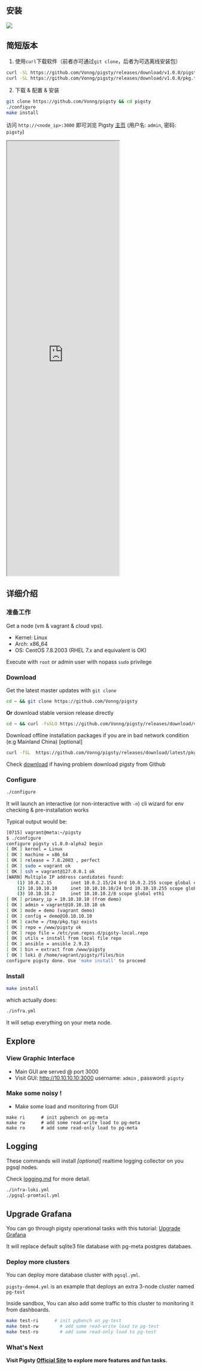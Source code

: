 ## 安装

![](_media/how-zh.svg)

## 简短版本

1. 使用`curl`下载软件（前者亦可通过`git clone`，后者为可选离线安装包）

```bash
curl -SL https://github.com/Vonng/pigsty/releases/download/v1.0.0/pigsty.tgz -o ~/pigsty.tgz  
curl -SL https://github.com/Vonng/pigsty/releases/download/v1.0.0/pkg.tgz    -o /tmp/pkg.tgz
```

2. 下载 & 配置 & 安装

```bash
git clone https://github.com/Vonng/pigsty && cd pigsty
./configure
make install
```

访问 `http://<node_ip>:3000` 即可浏览 Pigsty [主页](http://g.pigsty.cc/d/home) (用户名: `admin`, 密码: `pigsty`)

<iframe style="height:1160px" src="http://g.pigsty.cc/d/home"></iframe>



## 详细介绍

### 准备工作

Get a node (vm & vagrant & cloud vps).
* Kernel: Linux
* Arch: x86_64
* OS: CentOS 7.8.2003 (RHEL 7.x and equivalent is OK) 

Execute with `root` or admin user with nopass `sudo` privilege


### Download

Get the latest master updates with `git clone`

```bash
cd ~ && git clone https://github.com/Vonng/pigsty
```

**Or** download stable version release directly

```bash
cd ~ && curl -fsSLO https://github.com/Vonng/pigsty/releases/download/v1.0.0-beta1/pigsty.tgz && tar -xf pigsty.tgz && cd pigsty 
```

Download offline installation packages if you are in bad network condition (e.g Mainland China) [optional]

```bash
curl -fSL  https://github.com/Vonng/pigsty/releases/download/latest/pkg.tgz    -o /tmp/pkg.tgz
```


Check [download](download.md) if having problem download pigsty from Github



### Configure

```bash
./configure
```

It will launch an interactive (or non-interactive with `-n`) cli wizard for env checking & pre-installation works 

Typical output would be:

```bash
[0715] vagrant@meta:~/pigsty
$ ./configure
configure pigsty v1.0.0-alpha2 begin
[ OK ] kernel = Linux
[ OK ] machine = x86_64
[ OK ] release = 7.8.2003 , perfect
[ OK ] sudo = vagrant ok
[ OK ] ssh = vagrant@127.0.0.1 ok
[WARN] Multiple IP address candidates found:
    (1) 10.0.2.15	    inet 10.0.2.15/24 brd 10.0.2.255 scope global noprefixroute dynamic eth0
    (2) 10.10.10.10	    inet 10.10.10.10/24 brd 10.10.10.255 scope global noprefixroute eth1
    (3) 10.10.10.2	    inet 10.10.10.2/8 scope global eth1
[ OK ] primary_ip = 10.10.10.10 (from demo)
[ OK ] admin = vagrant@10.10.10.10 ok
[ OK ] mode = demo (vagrant demo)
[ OK ] config = demo@10.10.10.10
[ OK ] cache = /tmp/pkg.tgz exists
[ OK ] repo = /www/pigsty ok
[ OK ] repo file = /etc/yum.repos.d/pigsty-local.repo
[ OK ] utils = install from local file repo
[ OK ] ansible = ansible 2.9.23
[ OK ] bin = extract from /www/pigsty
[ OK ] loki @ /home/vagrant/pigsty/files/bin
configure pigsty done. Use 'make install' to proceed
```



### Install

```bash
make install
```

which actually does:

```bash
./infra.yml
```

It will setup everything on your meta node.



## Explore

### View Graphic Interface

* Main GUI are served @ port 3000
* Visit GUI: http://10.10.10.10:3000  username: `admin` , password: `pigsty`


### Make some noisy !

* Make some load and monitoring from GUI

```
make ri      # init pgbench on pg-meta
make rw      # add some read-write load to pg-meta
make ro      # add some read-only load to pg-meta
```


## Logging

These commands will install *[optional]* realtime logging collector on you pgsql nodes.

Check [logging.md](logging.md) for more detail.

```bash
./infra-loki.yml
./pgsql-promtail.yml
```



## Upgrade Grafana

You can go through pigsty operational tasks with this tutorial: [Upgrade Grafana](grafana-upgrade.md)

It will replace default sqlite3 file database with pg-meta postgres databaes. 




### Deploy more clusters

You can deploy more database cluster with `pgsql.yml`. 

`pigsty-demo4.yml` is an example that deploys an extra 3-node cluster named `pg-test`

Inside sandbox, You can also add some traffic to this cluster to monitoring it from dashboards.

```bash
make test-ri      # init pgbench on pg-test
make test-rw        # add some read-write load to pg-test
make test-ro        # add some read-only load to pg-test
```

### What's Next

**Visit Pigsty [Official Site](https://pigsty.cc) to explore more features and fun tasks.**

